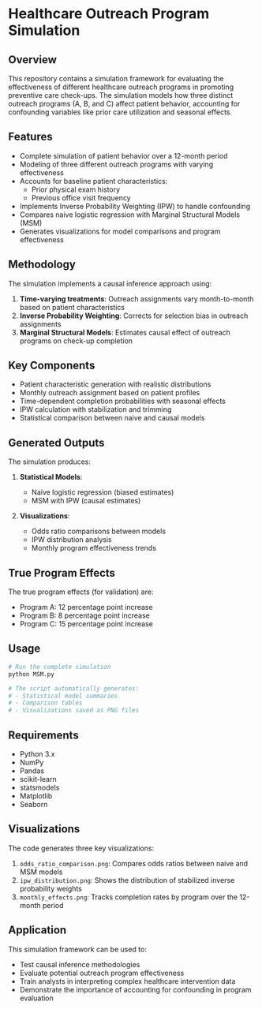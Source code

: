 # Healthcare Outreach Program Simulation

## Overview

This repository contains a simulation framework for evaluating the effectiveness of different healthcare outreach programs in promoting preventive care check-ups. The simulation models how three distinct outreach programs (A, B, and C) affect patient behavior, accounting for confounding variables like prior care utilization and seasonal effects.

## Features

- Complete simulation of patient behavior over a 12-month period
- Modeling of three different outreach programs with varying effectiveness
- Accounts for baseline patient characteristics:
  - Prior physical exam history
  - Previous office visit frequency
- Implements Inverse Probability Weighting (IPW) to handle confounding
- Compares naive logistic regression with Marginal Structural Models (MSM)
- Generates visualizations for model comparisons and program effectiveness

## Methodology

The simulation implements a causal inference approach using:

1. **Time-varying treatments**: Outreach assignments vary month-to-month based on patient characteristics
2. **Inverse Probability Weighting**: Corrects for selection bias in outreach assignments
3. **Marginal Structural Models**: Estimates causal effect of outreach programs on check-up completion

## Key Components

- Patient characteristic generation with realistic distributions
- Monthly outreach assignment based on patient profiles
- Time-dependent completion probabilities with seasonal effects
- IPW calculation with stabilization and trimming
- Statistical comparison between naive and causal models

## Generated Outputs

The simulation produces:

1. **Statistical Models**:
   - Naive logistic regression (biased estimates)
   - MSM with IPW (causal estimates)
   
2. **Visualizations**:
   - Odds ratio comparisons between models
   - IPW distribution analysis
   - Monthly program effectiveness trends

## True Program Effects

The true program effects (for validation) are:
- Program A: 12 percentage point increase
- Program B: 8 percentage point increase
- Program C: 15 percentage point increase

## Usage

```python
# Run the complete simulation
python MSM.py

# The script automatically generates:
# - Statistical model summaries
# - Comparison tables
# - Visualizations saved as PNG files
```

## Requirements

- Python 3.x
- NumPy
- Pandas
- scikit-learn
- statsmodels
- Matplotlib
- Seaborn

## Visualizations

The code generates three key visualizations:

1. `odds_ratio_comparison.png`: Compares odds ratios between naive and MSM models
2. `ipw_distribution.png`: Shows the distribution of stabilized inverse probability weights
3. `monthly_effects.png`: Tracks completion rates by program over the 12-month period

## Application

This simulation framework can be used to:
- Test causal inference methodologies
- Evaluate potential outreach program effectiveness
- Train analysts in interpreting complex healthcare intervention data
- Demonstrate the importance of accounting for confounding in program evaluation

